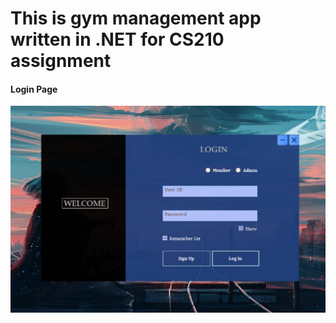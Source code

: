 # This is gym management app written in .NET for CS210 assignment
#### Login Page
![Login Page](./assets/login_page.jpg)